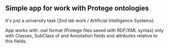 ## Simple app for work with Protege ontologies

It's just a university task (2nd lab work / Artificial Intelligence Systems).

App works with .owl format (Protege files saved with RDF/XML syntax) only with Classes, SubClass of and Annotation fields and attributes relative to this fields.
